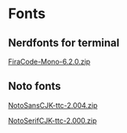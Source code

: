 # Fonts
## Nerdfonts for terminal

[FiraCode-Mono-6.2.0.zip](https://github.com/epoweripione/fonts/releases/download/v0.1.0/FiraCode-Mono-6.2.0.zip)

## Noto fonts
[NotoSansCJK-ttc-2.004.zip](https://github.com/epoweripione/fonts/releases/download/v0.1.0/NotoSansCJK-ttc-2.004.zip)

[NotoSerifCJK-ttc-2.000.zip](https://github.com/epoweripione/fonts/releases/download/v0.1.0/NotoSerifCJK-ttc-2.000.zip)
